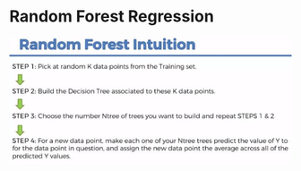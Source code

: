# Random Forest Regression

[![RF_01](https://github.com/Zurezh/ML_Model/blob/master/Part%2002%20Regression/Section%206%20Random%20Forest/RF_Images/001_RandomForest.JPG "RF_01")](https://github.com/Zurezh/ML_Model/blob/master/Part%2002%20Regression/Section%206%20Random%20Forest/RF_Images/001_RandomForest.JPG "RF_01")
